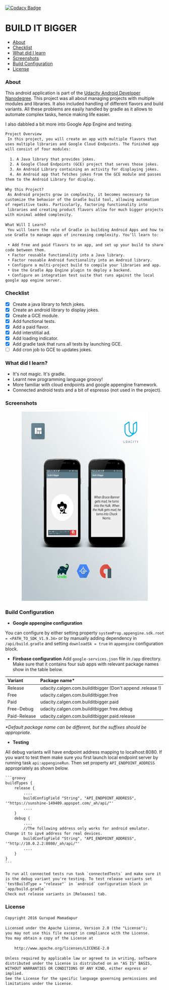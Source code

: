 [![Codacy Badge](https://api.codacy.com/project/badge/Grade/d237ff087c6848209394562a50c8a62e)](https://www.codacy.com/app/gurupadmamadapur/Build-it-Bigger?utm_source=github.com&utm_medium=referral&utm_content=Protino/Build-it-Bigger&utm_campaign=badger)

BUILD IT BIGGER
===============
* [About](#about)
* [Checklist](#checklist)
* [What did I learn](#what-did-i-learn)
* [Screenshots](#screenshots)
* [Build Configuration](#build-configuration)
* [License](#licnese)

### About
This android application is part of the [Udacity Android Developer Nanodegree]. This project was all about managing projects with multiple modules and libraries.
It also included handling of different flavors and build variants. All these problems are easily handled by gradle as it allows to automate complex tasks, hence making life easier.

I also dabbled a bit more into Google App Engine and testing.

```
Project Overview
 In this project, you will create an app with multiple flavors that uses multiple libraries and Google Cloud Endpoints. The finished app will consist of four modules:

  1. A Java library that provides jokes.
  2. A Google Cloud Endpoints (GCE) project that serves those jokes.
  3. An Android Library containing an activity for displaying jokes.
  4. An Android app that fetches jokes from the GCE module and passes them to the Android Library for display.

Why this Project?
 As Android projects grow in complexity, it becomes necessary to customize the behavior of the Gradle build tool, allowing automation of repetitive tasks. Particularly, factoring functionality into
 libraries and creating product flavors allow for much bigger projects with minimal added complexity.

What Will I Learn?
 You will learn the role of Gradle in building Android Apps and how to use Gradle to manage apps of increasing complexity. You'll learn to:

 • Add free and paid flavors to an app, and set up your build to share code between them.
 • Factor reusable functionality into a Java library.
 • Factor reusable Android functionality into an Android library.
 • Configure a multi-project build to compile your libraries and app.
 • Use the Gradle App Engine plugin to deploy a backend.
 • Configure an integration test suite that runs against the local google app engine server.
```


### Checklist

 - [x] Create a java library to fetch jokes.
 - [x] Create an android library to display jokes.
 - [x] Create a GCE module.
 - [x] Add functional tests.
 - [x] Add a paid flavor.
 - [x] Add interstitial ad.
 - [x] Add loading indicator.
 - [x] Add gradle task that runs all tests by launching GCE.
 - [ ] Add cron job to GCE to updates jokes.

### What did I learn?

* It's not magic. It's gradle.
* Learnt new programming language groovy!
* More familiar with cloud endpoints and google appengine framework.
* Connected android tests and a bit of espresso (not used in the project).

### Screenshots
<p align="center">
<img src="/assets/cover.png?raw=true" width="400" height="600" alt="Cover">
</p>

### Build Configuration

* <b>Google appengine configuration</b>

 You can configure by either setting property `systemProp.appengine.sdk.root = <PATH_TO_SDK_V1.9.34>` or by manually adding dependency in `/api/build.gradle` and setting `downloadSk = true` in `appengine` configuration block.

* <b>Firebase configuration</b>
 Add `google-services.json` file in `/app` directory. Make sure that it contains four sub apps with relevant package names show in the table below.

 | Variant       | Package name<sp>*</sp>  |
 |:------------- |:-------------|
 | Release        | udacity.calgen.com.builditbigger  (Don't append .release !)|
 | Free          | udacity.calgen.com.builditbigger.free|
 | Paid          | udacity.calgen.com.builditbigger.paid|
 | Free-Debug    | udacity.calgen.com.builditbigger.free.debug|
 | Paid-Release  | udacity.calgen.com.builditbigger.paid.release|
 <i>*Default package name can be different, but the suffixes should be appropriate.</i>

* <b>Testing</b>

 All debug variants will have endpoint address mapping to localhost:8080. If you want to test them make sure you first launch local endpoint server by running task `api:appengineRun`. Then set property `API_ENDPOINT_ADDRESS` appropriately as shown below.

    ```groovy
    buildTypes {
        release {
            ....
            buildConfigField "String", "API_ENDPOINT_ADDRESS", '"https://sunshine-149409.appspot.com/_ah/api/"'
            ....
        }
        debug {
            ....
            //The following address only works for android emulator. Change it to ipv4 address for real devices.
            buildConfigField "String", "API_ENDPOINT_ADDRESS", '"http://10.0.2.2:8080/_ah/api/"'
            ....
        }
    }
    ```

    To run all connected tests run task `connectedTests` and make sure it is the debug variant you're testing. To test release variants set `testBuildType = "release"` in `android` configuration block in `app/build.gradle`
    Check out release variants in [Releases] tab.

### License
    Copyright 2016 Gurupad Mamadapur

    Licensed under the Apache License, Version 2.0 (the "License");
    you may not use this file except in compliance with the License.
    You may obtain a copy of the License at

        http://www.apache.org/licenses/LICENSE-2.0

    Unless required by applicable law or agreed to in writing, software
    distributed under the License is distributed on an "AS IS" BASIS,
    WITHOUT WARRANTIES OR CONDITIONS OF ANY KIND, either express or implied.
    See the License for the specific language governing permissions and
    limitations under the License.


  [Udacity Android Developer Nanodegree]:https://www.udacity.com/degrees/android-developer-nanodegree-by-google--nd801
  [Releases]:https://github.com/Protino/Build-it-Bigger/releases
